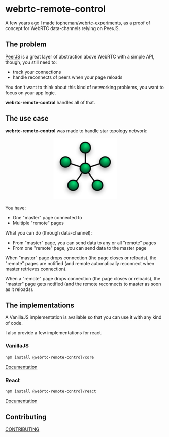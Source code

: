 # webrtc-remote-control

A few years ago I made [topheman/webrtc-experiments](https://github.com/topheman/webrtc-experiments), as a proof of concept for WebRTC data-channels relying on PeerJS.

## The problem

[PeerJS](https://peerjs.com) is a great layer of abstraction above WebRTC with a simple API, though, you still need to:

- track your connections
- handle reconnects of peers when your page reloads

You don't want to think about this kind of networking problems, you want to focus on your app logic.

**webrtc-remote-control** handles all of that.

## The use case

**webrtc-remote-control** was made to handle star topology network:

<p style="text-align:center"><img src="./public/star-network-topology.png" width=200></p>

You have:

- One "master" page connected to
- Multiple "remote" pages

What you can do (through data-channel):

- From "master" page, you can send data to any or all "remote" pages
- From one "remote" page, you can send data to the master page

When "master" page drops connection (the page closes or reloads), the "remote" pages are notified (and remote automatically reconnect when master retrieves connection).

When a "remote" page drops connection (the page closes or reloads), the "master" page gets notified (and the remote reconnects to master as soon as it reloads).

## The implementations

A VanillaJS implementation is available so that you can use it with any kind of code.

I also provide a few implementations for react.

### VanillaJS

```sh
npm install @webrtc-remote-control/core
```

[Documentation](./packages/core#readme)

### React

```sh
npm install @webrtc-remote-control/react
```

[Documentation](./packages/react#readme)

## Contributing

[CONTRIBUTING](CONTRIBUTING.md)
